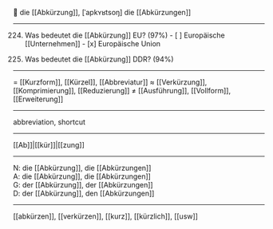🔴 die [[Abkürzung]], [ˈapkʏʁtsoŋ]
die [[Abkürzungen]]

---
224. Was bedeutet die [[Abkürzung]] EU? (97%)
	- [ ] Europäische [[Unternehmen]]
	- [x] Europäische Union

293. Was bedeutet die [[Abkürzung]] DDR? (94%)
---
= [[Kurzform]], [[Kürzel]], [[Abbreviatur]]
≈ [[Verkürzung]], [[Komprimierung]], [[Reduzierung]]
≠ [[Ausführung]], [[Vollform]], [[Erweiterung]]

---
abbreviation, shortcut

---
[[Ab]]|[[kür]]|[[zung]]

---
N: die [[Abkürzung]], die [[Abkürzungen]]  
A: die [[Abkürzung]], die [[Abkürzungen]]  
G: der [[Abkürzung]], der [[Abkürzungen]]  
D: der [[Abkürzung]], den [[Abkürzungen]]  

---
[[abkürzen]], [[verkürzen]], [[kurz]], [[kürzlich]], [[usw]]

